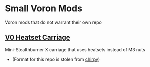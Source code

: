 # Small Voron Mods
Voron mods that do not warrant their own repo

## [V0 Heatset Carriage](/V0-Heatset-Carriage)
Mini-Stealthburner X carriage that uses heatsets instead of M3 nuts



- (Format for this repo is stolen from [chirpy](https://github.com/chirpy2605))
